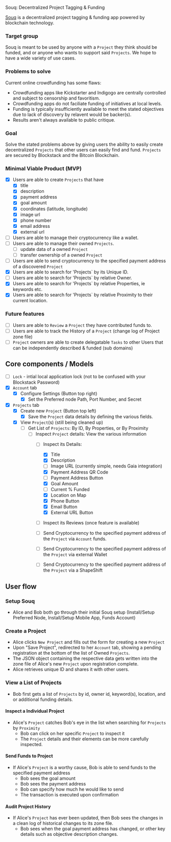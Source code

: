 Souq: Decentralized Project Tagging & Funding

[Souq](https://github.com/cryptocracy/souq) is a decentralized project tagging & funding app powered by blockchain technology.

### Target group
Souq is meant to be used by anyone with a `Project` they think should be funded, and or anyone who wants to support said `Projects`. We hope to have a wide variety of use cases.

### Problems to solve
Current online crowdfunding has some flaws:
* Crowdfunding apps like Kickstarter and Indigogo are centrally controlled and subject to censorship and favoritism.
* Crowdfunding apps do not faciliate funding of initiatives at local levels. 
* Funding is typically insufficiently available to meet the stated objectives due to lack of discovery by relavent would be backer(s).
* Results aren't always available to public critique.

### Goal
Solve the stated problems above by giving users the ability to easily create decentralized `Projects` that other users can easily find and fund. `Projects` are secured by Blockstack and the Bitcoin Blockchain. 

### Minimal Viable Product (MVP)
* [x] Users are able to create `Projects` that have
	* [x] title
	* [x] description
	* [x] payment address
	* [x] goal amount
	* [x] coordinates (latitude, longitude)
	* [x] image url
	* [x] phone number
	* [x] email address 
	* [x] external url
* [ ] Users are able to manage their cryptocurrency like a wallet.
* [ ] Users are able to manage their owned `Projects`.
	* [ ] update data of a owned `Project`
	* [ ] transfer ownership of a owned `Project`
* [ ] Users are able to send cryptocurrency to the specified payment address of a discovered `Project`
* [x] Users are able to search for 'Projects` by its Unique ID.
* [ ] Users are able to search for 'Projects` by relative Owner. 
* [x] Users are able to search for 'Projects` by relative Properties, ie keywords etc.
* [x] Users are able to search for 'Projects` by relative Proximity to their current location. 

### Future features
* [ ] Users are able to `Review` a `Project` they have contributed funds to.
* [ ] Users are able to track the History of a `Project` (change log of Project zone file)
* [ ] `Project` owners are able to create delegatable `Tasks` to other Users that can be independently described & funded (sub domains)

## Core components / Models
* [ ] `Lock` - intial local application lock (not to be confused with your Blockstack Password)
* [x] `Account` tab
	* [x] Configure Settings (Button top right)
		* [x] Set the Preferred node Path, Port Number, and Secret
* [x] `Projects` tab
	* [x] Create new `Project` (Button top left)
		* [x] Save the `Project` data details by defining the various fields.
	* [x] View `Project`(s) (still being cleaned up)
		* [ ] Get List of `Projects`: By ID, By Properties, or By Proximity
			* [ ] Inspect `Project` details: View the various information  
				* [ ] Inspect its Details: 
					* [x] Title
					* [x] Description
					* [ ] Image URL (currently simple, needs Gaia integration)
					* [x] Payment Address QR Code
					* [ ] Payment Address Button
					* [x] Goal Amount
					* [ ] Current % Funded
					* [x] Location on Map
					* [x] Phone Button
					* [x] Email Button
					* [x] External URL Button
				* [ ] Inspect its Reviews (once feature is available)
				* [ ] Send Cryptocurrency to the specified payment address of the `Project` via `Account` funds.
				* [ ] Send Cryptocurrency to the specified payment address of the `Project` via external Wallet
				* [ ] Send Cryptocurrency to the specified payment address of the `Project` via a ShapeShift


## User flow

### Setup Souq
* Alice and Bob both go through their initial Souq setup (Install/Setup Preferred Node, Install/Setup Mobile App, Funds Account)

### Create a Project
* Alice clicks `New Project` and fills out the form for creating a new `Project`
* Upon "Save Project", redirected to her `Account` tab, showing a pending registration at the bottom of the list of Owned `Projects`.
* The JSON object containing the respective data gets written into the zone file of Alice's new `Project` upon registration complete.
* Alice retrieves unique ID and shares it with other users.

### View a List of Projects
* Bob first gets a list of `Projects` by id, owner id, keyword(s), location, and or additional funding details.

#### Inspect a Individual Project
* Alice's `Project` catches Bob's eye in the list when searching for `Projects` by `Proximity`
	* Bob can click on her specific `Project` to inspect it
	* The `Project` details and their elements can be more carefully inspected.

#### Send Funds to Project
* If Alice's `Project` is a worthy cause, Bob is able to send funds to the specified payment address
	* Bob sees the goal amount
	* Bob sees the payment address
	* Bob can specify how much he would like to send
	* The transaction is executed upon confirmation

#### Audit Project History
* If Alice's `Project` has ever been updated, then Bob sees the changes in a clean log of historical changes to its zone file.
  * Bob sees when the goal payment address has changed, or other key details such as objective description changes.
